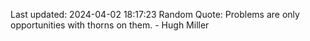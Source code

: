 Last updated: 2024-04-02 18:17:23
Random Quote: Problems are only opportunities with thorns on them. - Hugh Miller